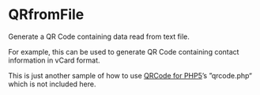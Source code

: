 # QRfromFile

Generate a QR Code containing data read from text file.

For example, this can be used to generate QR Code containing contact information in vCard format.

This is just another sample of how to use [QRCode for PHP5](https://github.com/kazuhikoarase/qrcode-generator)’s ”qrcode.php“ which is not included here.
